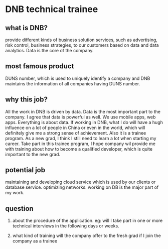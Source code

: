 # DNB technical trainee

## what is DNB?

provide different kinds of business solution services, such as advertising, risk control, business strategies, to our customers based on data and data analytics. Data is the core of the company.

## most famous product

DUNS number, which is used to uniquely identify a company and DNB maintains the information of all companies having DUNS number.

## why this job?

All the work in DNB is driven by data. Data is the most important part to the company. I agree that data is powerful as well. We use mobile apps, web apps. Everything is about data. If working in DNB, what I do will have a hugh influence on a lot of people in China or even in the world, which will definitely give me a strong sense of achievement.
Also it is a trainee program. As a new grad, I think I still need to learn a lot when starting my career. Take part in this trainee program, I hope company wil provide me with training about how to become a qualified developer, which is quite important to the new grad.

## potential job

maintaining and developing cloud service which is used by our clients or database service. optimizing networks.
working on DB is the major part of my work.

## question

1. about the procedure of the application. eg: will I take part in one or more technical interviews in the following days or weeks.

2. what kind of training will the company offer to the fresh grad if I join the company as a trainee
